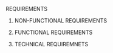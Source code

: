 REQUIREMENTS

1. NON-FUNCTIONAL REQUIREMENTS
   
2. FUNCTIONAL REQUIREMENTS
  
3. TECHNICAL REQUIREMNETS

